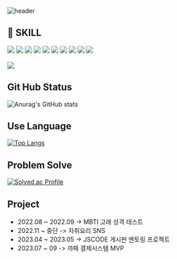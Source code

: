 ![header](https://capsule-render.vercel.app/api?type=wave&color=auto&height=300&section=header&text=YGO&fontSize=90)

## 🤔 SKILL
<div>
  <img src="https://img.shields.io/badge/C-A8B9CC?style=flat&logo=C&logoColor=white"/>
  <img src="https://img.shields.io/badge/C++-00599C?style=flat&logo=C++&logoColor=white"/>
  <img src="https://img.shields.io/badge/HTML5-E34F26?style=flat&logo=HTML5&logoColor=white"/>
  <img src="https://img.shields.io/badge/Spring-6DB33F?style=flat&logo=Spring&logoColor=white"/>
  <img src="https://img.shields.io/badge/Spring Boot-6DB33F?style=flat&logo=Spring Boot&logoColor=white"/>
  <img src="https://img.shields.io/badge/Spring Security-6DB33F?style=flat&logo=Spring Security&logoColor=white"/>
  <img src="https://img.shields.io/badge/JUnit5-25A162?style=flat&logo=JUnit5&logoColor=white"/>
  <img src="https://img.shields.io/badge/MySQL-4479A1?style=flat&logo=MySQL&logoColor=white"/>
  <img src="https://img.shields.io/badge/Redis-DC382D?style=flat&logo=Redis&logoColor=white"/>
  <img src="https://img.shields.io/badge/Docker-2496ED?style=flat&logo=Docker&logoColor=white"/>
</div>
<br>
<div>
  <img src="https://img.shields.io/badge/IntelliJ IDEA-000000?style=flat&logo=IntelliJ IDEA&logoColor=white"/>
</div>

## Git Hub Status
![Anurag's GitHub stats](https://github-readme-stats.vercel.app/api?username=yungwangoh&show_icons=true&theme=radical)

## Use Language
[![Top Langs](https://github-readme-stats.vercel.app/api/top-langs/?username=yungwangoh&layout=compact)](https://github.com/anuraghazra/github-readme-stats)

## Problem Solve
[![Solved.ac Profile](http://mazassumnida.wtf/api/v2/generate_badge?boj=qkfks1234)](https://solved.ac/qkfks1234/)

## Project
- 2022.08 ~ 2022.09 -> MBTI 고래 성격 테스트
- 2022.11 ~ 중단 -> 자취요리 SNS
- 2023.04 ~ 2023.05 -> JSCODE 게시판 멘토링 프로젝트
- 2023.07 ~ 09 -> 까페 결제시스템 MVP
<!--
**yungwangoh/yungwangoh** is a ✨ _special_ ✨ repository because its `README.md` (this file) appears on your GitHub profile.

Here are some ideas to get you started:

- 🔭 I’m currently working on ...
- 🌱 I’m currently learning ...
- 👯 I’m looking to collaborate on ...
- 🤔 I’m looking for help with ...
- 💬 Ask me about ...
- 📫 How to reach me: ...
- 😄 Pronouns: ...
- ⚡ Fun fact: ...
-->
